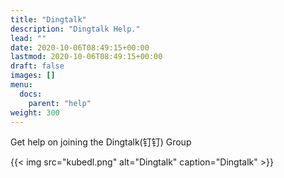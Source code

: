 ```yaml
---
title: "Dingtalk"
description: "Dingtalk Help."
lead: ""
date: 2020-10-06T08:49:15+00:00
lastmod: 2020-10-06T08:49:15+00:00
draft: false
images: []
menu:
  docs:
    parent: "help"
weight: 300
---
```

Get help on joining the Dingtalk(钉钉) Group

{{< img src="kubedl.png" alt="Dingtalk" caption="Dingtalk" >}}
